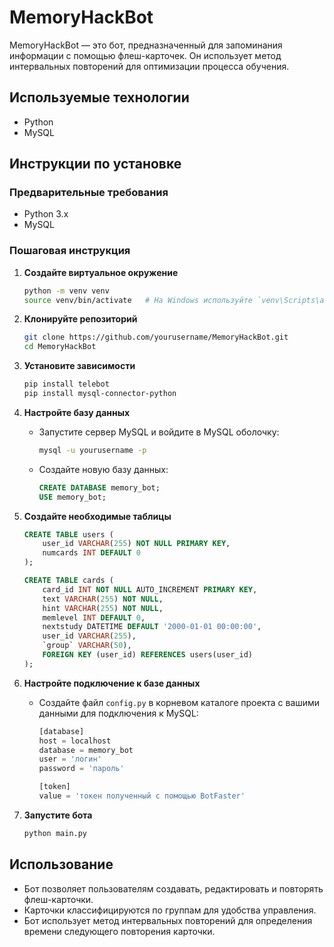 # MemoryHackBot

MemoryHackBot — это бот, предназначенный для запоминания информации с помощью флеш-карточек. Он использует метод интервальных повторений для оптимизации процесса обучения.

## Используемые технологии
- Python
- MySQL

## Инструкции по установке

### Предварительные требования
- Python 3.x
- MySQL

### Пошаговая инструкция

1. **Создайте виртуальное окружение**
   ```bash
   python -m venv venv
   source venv/bin/activate   # На Windows используйте `venv\Scripts\activate`
   ```

2. **Клонируйте репозиторий**
   ```bash
   git clone https://github.com/yourusername/MemoryHackBot.git
   cd MemoryHackBot
   ```

3. **Установите зависимости**
   ```bash
   pip install telebot
   pip install mysql-connector-python
   ```

4. **Настройте базу данных**
   - Запустите сервер MySQL и войдите в MySQL оболочку:
     ```bash
     mysql -u yourusername -p
     ```
   - Создайте новую базу данных:
     ```sql
     CREATE DATABASE memory_bot;
     USE memory_bot;
     ```

5. **Создайте необходимые таблицы**
   ```sql
   CREATE TABLE users (
       user_id VARCHAR(255) NOT NULL PRIMARY KEY,
       numcards INT DEFAULT 0
   );

   CREATE TABLE cards (
       card_id INT NOT NULL AUTO_INCREMENT PRIMARY KEY,
       text VARCHAR(255) NOT NULL,
       hint VARCHAR(255) NOT NULL,
       memlevel INT DEFAULT 0,
       nextstudy DATETIME DEFAULT '2000-01-01 00:00:00',
       user_id VARCHAR(255),
       `group` VARCHAR(50),
       FOREIGN KEY (user_id) REFERENCES users(user_id)
   );
   ```

6. **Настройте подключение к базе данных**
   - Создайте файл `config.py` в корневом каталоге проекта с вашими данными для подключения к MySQL:
     ```python
     [database]
     host = localhost
     database = memory_bot
     user = 'логин'
     password = 'пароль'
     
     [token]
     value = 'токен полученный с помощью BotFaster'
     ```

7. **Запустите бота**
   ```bash
   python main.py
   ```

## Использование
- Бот позволяет пользователям создавать, редактировать и повторять флеш-карточки.
- Карточки классифицируются по группам для удобства управления.
- Бот использует метод интервальных повторений для определения времени следующего повторения карточки.
